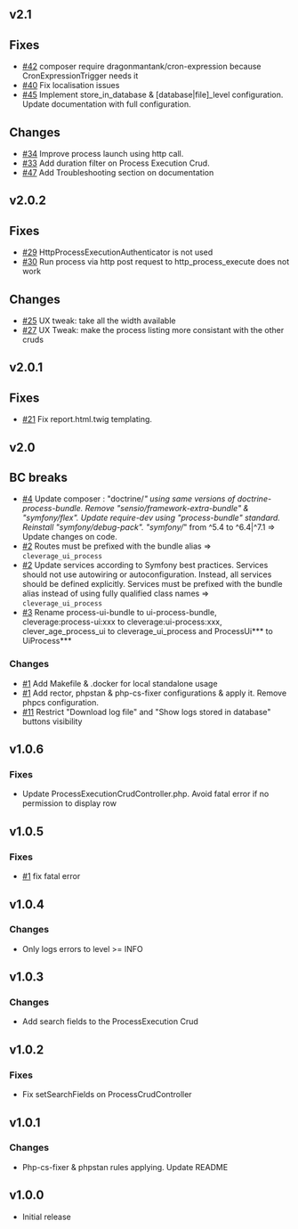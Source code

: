 v2.1
------

## Fixes

* [#42](https://github.com/cleverage/ui-process-bundle/issues/42) composer require dragonmantank/cron-expression because CronExpressionTrigger needs it
* [#40](https://github.com/cleverage/ui-process-bundle/issues/40) Fix localisation issues
* [#45](https://github.com/cleverage/ui-process-bundle/issues/45) Implement store_in_database & [database|file]_level configuration. Update documentation with full configuration.


## Changes

* [#34](https://github.com/cleverage/ui-process-bundle/issues/34) Improve process launch using http call.
* [#33](https://github.com/cleverage/ui-process-bundle/issues/33) Add duration filter on Process Execution Crud.
* [#47](https://github.com/cleverage/ui-process-bundle/issues/47) Add Troubleshooting section on documentation

v2.0.2
------

## Fixes

* [#29](https://github.com/cleverage/ui-process-bundle/issues/29) HttpProcessExecutionAuthenticator is not used
* [#30](https://github.com/cleverage/ui-process-bundle/issues/30) Run process via http post request to http_process_execute does not work

## Changes

* [#25](https://github.com/cleverage/ui-process-bundle/issues/25) UX tweak: take all the width available
* [#27](https://github.com/cleverage/ui-process-bundle/issues/27) UX Tweak: make the process listing more consistant with the other cruds

v2.0.1
------

## Fixes

* [#21](https://github.com/cleverage/ui-process-bundle/issues/21) Fix report.html.twig templating.


v2.0
------

## BC breaks

* [#4](https://github.com/cleverage/ui-process-bundle/issues/4) Update composer : "doctrine/*" using same versions of doctrine-process-bundle. 
  Remove "sensio/framework-extra-bundle" & "symfony/flex". Update require-dev using "process-bundle" standard. Reinstall "symfony/debug-pack". 
  "symfony/*" from ^5.4 to ^6.4|^7.1 => Update changes on code.
* [#2](https://github.com/cleverage/ui-process-bundle/issues/2) Routes must be prefixed with the bundle alias  => `cleverage_ui_process`
* [#2](https://github.com/cleverage/ui-process-bundle/issues/2) Update services according to Symfony best practices. Services should not use autowiring or autoconfiguration. Instead, all services should be defined explicitly.
  Services must be prefixed with the bundle alias instead of using fully qualified class names => `cleverage_ui_process`
* [#3](https://github.com/cleverage/ui-process-bundle/issues/3) Rename process-ui-bundle to ui-process-bundle, 
  cleverage:process-ui:xxx to cleverage:ui-process:xxx, clever_age_process_ui to cleverage_ui_process and ProcessUi*** to UiProcess***

### Changes

* [#1](https://github.com/cleverage/ui-process-bundle/issues/1) Add Makefile & .docker for local standalone usage
* [#1](https://github.com/cleverage/ui-process-bundle/issues/1) Add rector, phpstan & php-cs-fixer configurations & apply it. Remove phpcs configuration.
* [#11](https://github.com/cleverage/ui-process-bundle/issues/11) Restrict "Download log file" and "Show logs stored in database" buttons visibility


v1.0.6
------

### Fixes

* Update ProcessExecutionCrudController.php. Avoid fatal error if no permission to display row

v1.0.5
------

### Fixes

* [#1](https://github.com/cleverage/processuibundle/issues/1) fix fatal error

v1.0.4
------

### Changes

* Only logs errors to level >= INFO

v1.0.3
------

### Changes

* Add search fields to the ProcessExecution Crud

v1.0.2
------

### Fixes

* Fix setSearchFields on ProcessCrudController

v1.0.1
------

### Changes

* Php-cs-fixer & phpstan rules applying. Update README

v1.0.0
------

* Initial release
